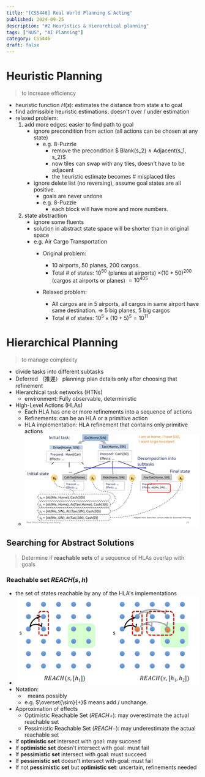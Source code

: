 ```yaml
---
title: "[CS5446] Real World Planning & Acting"
published: 2024-09-25
description: "#2 Heuristics & Hierarchical planning"
tags: ["NUS", "AI Planning"]
category: CS5446
draft: false
---
```

# Heuristic Planning 
> to increase efficiency
- heuristic function $H(s)$: estimates the distance from state $s$ to goal
- find admissible heuristic estimations: doesn't over / under estimation
- relaxed problem:
    1. add more edges: easier to find path to goal
        - ignore precondition from action (all actions can be chosen at any state)
            - e.g. 8-Puzzle
                - remove the precondition $ Blank(s_2) ∧ Adjacent(s_1, s_2)$
                - now tiles can swap with any tiles, doesn't have to be adjacent
                - the heuristic estimate becomes # misplaced tiles
        - ignore delete list (no reversing), assume goal states are all positive.
            - goals are never undone
            - e.g. 8-Puzzle
                - each block will have more and more numbers.
    2. state abstraction
        - ignore some fluents
        - solution in abstract state space will be shorter than in original space
        - e.g. Air Cargo Transportation
            - Original problem:
                - 10 airports, 50 planes, 200 cargos.
                - Total # of states: $10^{50}$ (planes at airports) $× (10 + 50)^{200}$ (cargos at airports or planes) $= 10^{405}$

            - Relaxed problem:
                - All cargos are in 5 airports, all cargos in same airport have same destination. => 5 big planes, 5 big cargos
                - Total # of states: $10^5 × (10 + 5)^5 = 10^{11}$

# Hierarchical Planning
> to manage complexity
- divide tasks into different subtasks
- Deferred （推遲） planning: plan details only after choosing that refinement
- Hierarchical task networks (HTNs)
    - environment: Fully observable, deterministic
- High-Level Actions (HLAs)
    - Each HLA has one or more refinements into a sequence of actions
    - Refinements: can be an HLA or a primitive action
    - HLA implementation: HLA refinement that contains only primitive actions
    - ![HTN example](HTN_example.png)

## Searching for Abstract Solutions
> Determine if **reachable sets** of a sequence of HLAs overlap with goals

### Reachable set $REACH(s, h)$
- the set of states reachable by any of the HLA's implementations
- ![Reachable set](reachable_set.png)
- Notation:
    - $~$ means possibly
    - e.g. $\overset{\sim}{+}$ means add / unchange.
- Approximation of effects
    - Optimistic Reachable Set ($REACH+$): may overestimate the actual reachable set
    - Pessimistic Reachable Set ($REACH-$): may underestimate the actual reachable set
- If **optimistic set** intersect with goal: may succeed
- If **optimistic set** doesn't intersect with goal: must fail
- If **pessimistic set** intersect with goal: must succeed
- If **pessimistic set** doesn't intersect with goal: must fail
- If not **pessimistic set** but **optimistic set**: uncertain, refinements needed
